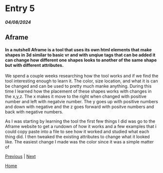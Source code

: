 # Entry 5
##### 04/08/2024
## Aframe
#### In a nutshell Aframe is a tool that uses its own html elements that make shapes in 3d similar to basic vr and with unqiue tags that can be added it can change how different one shapes looks to another of the same shape but with different attributes.

We spend a couple weeks researching how the tool works and if we find the tool interesting enough to learn it. The color, size location, and what it is can be changed and can be used to pretty much manke anything. During this time I learned how the placement of these shapes works with changes in the x,y,z. The x makes it move to the right when changed with positive number and left with negatvie number. The y goes up with positive numbers and down with negative and the z goes forward with positve numbers and back with negative numbers.

As I was starting by learning the tool the first few things I did was go to the Aframe website to get a rundown of how it works and a few examples that i could copy paste into a file to see how it worked and studied what each thing did. I then tweaked the existing attributes to change what it looked like. The easiest change I made was the color since it was a simple matter of 


[Previous](entry04.md) | [Next](entry06.md)

[Home](../README.md)
